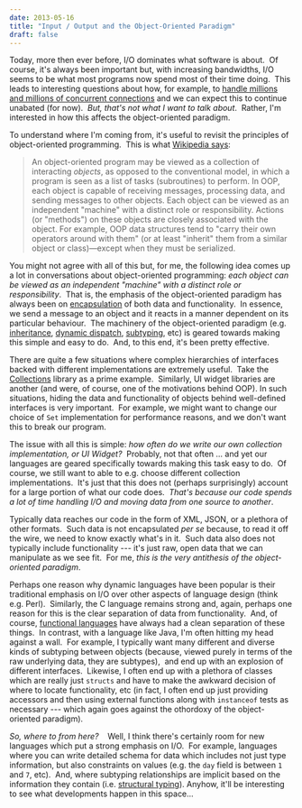 ```yaml
---
date: 2013-05-16
title: "Input / Output and the Object-Oriented Paradigm"
draft: false
---
```


Today, more then ever before, I/O dominates what software is about.  Of course, it's always been important but, with increasing bandwidths, I/O seems to be what most programs now spend most of their time doing.  This leads to interesting questions about how, for example, to [handle millions and millions of concurrent connections](http://highscalability.com/blog/2013/5/13/the-secret-to-10-million-concurrent-connections-the-kernel-i.html) and we can expect this to continue unabated (for now).  *But, that's not what I want to talk about*.  Rather, I'm interested in how this affects the object-oriented paradigm.

To understand where I'm coming from, it's useful to revisit the principles of object-oriented programming.  This is what [Wikipedia says](https://en.wikipedia.org/wiki/Object-oriented_programming):
> An object-oriented program may be viewed as a collection of interacting *objects*, as opposed to the conventional model, in which a program is seen as a list of tasks (subroutines) to perform. In OOP, each object is capable of receiving messages, processing data, and sending messages to other objects. Each object can be viewed as an independent "machine" with a distinct role or responsibility. Actions (or "methods") on these objects are closely associated with the object. For example, OOP data structures tend to "carry their own operators around with them" (or at least "inherit" them from a similar object or class)—except when they must be serialized.

You might not agree with all of this but, for me, the following idea comes up a lot in conversations about object-oriented programming: *each object can be viewed as an independent "machine" with a distinct role or responsibility*.  That is, the emphasis of the object-oriented paradigm has always been on [encapsulation](https://en.wikipedia.org/wiki/Encapsulation_%28object-oriented_programming%29) of both data and functionality.  In essence, we send a message to an object and it reacts in a manner dependent on its particular behaviour.  The machinery of the object-oriented paradigm (e.g. [inheritance](https://en.wikipedia.org/wiki/Inheritance_%28object-oriented_programming%29), [dynamic dispatch](https://en.wikipedia.org/wiki/Dynamic_dispatch), [subtyping](http://en.wikipedia.org/wiki/Subtyping), etc) is geared towards making this simple and easy to do.  And, to this end, it's been pretty effective.

There are quite a few situations where complex hierarchies of interfaces backed with different implementations are extremely useful.  Take the [Collections](http://en.wikipedia.org/wiki/Java_collections_framework) library as a prime example.  Similarly, UI widget libraries are another (and were, of course, one of the motivations behind OOP). In such situations, hiding the data and functionality of objects behind well-defined interfaces is very important.  For example, we might want to change our choice of `Set` implementation for performance reasons, and we don't want this to break our program.

The issue with all this is simple: *how often do we write our own collection implementation, or UI Widget?*  Probably, not that often ... and yet our languages are geared specifically towards making this task easy to do.  Of course, we still want to able to e.g. choose different collection implementations.  It's just that this does not (perhaps surprisingly) account for a large portion of what our code does.  *That's because our code spends a lot of time handling I/O and moving data from one source to another*.

Typically data reaches our code in the form of XML, JSON, or a plethora of other formats.  Such data is not encapsulated *per se* because, to read it off the wire, we need to know exactly what's in it.  Such data also does not typically include functionality --- it's just raw, open data that we can manipulate as we see fit.  For me, *this is the very antithesis of the object-oriented paradigm*.

Perhaps one reason why dynamic languages have been popular is their traditional emphasis on I/O over other aspects of language design (think e.g. Perl).  Similarly, the C language remains strong and, again, perhaps one reason for this is the clear separation of data from functionality.  And, of course, [functional languages](http://en.wikipedia.org/wiki/Functional_programming) have always had a clean separation of these things.  In contrast, with a language like Java, I'm often hitting my head against a wall.  For example, I typically want many different and diverse kinds of subtyping between objects (because, viewed purely in terms of the raw underlying data, they are subtypes),  and end up with an explosion of different interfaces.  Likewise, I often end up with a plethora of classes which are really just `structs` and have to make the awkward decision of where to locate functionality, etc (in fact, I often end up just providing accessors and then using external functions along with `instanceof` tests as necessary --- which again goes against the othordoxy of the object-oriented paradigm).

*So, where to from here?*    Well, I think there's certainly room for new languages which put a strong emphasis on I/O.  For example, languages where you can write detailed schema for data which includes not just type information, but also constraints on values (e.g. the `day` field is between `1` and `7`, etc).  And, where subtyping relationships are implicit based on the information they contain (i.e. [structural typing](http://en.wikipedia.org/wiki/Structural_type_system)).  Anyhow, it'll be interesting to see what developments happen in this space...
